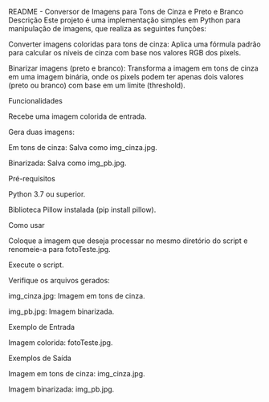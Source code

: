 README - Conversor de Imagens para Tons de Cinza e Preto e Branco
Descrição
Este projeto é uma implementação simples em Python para manipulação de imagens, que realiza as seguintes funções:

Converter imagens coloridas para tons de cinza: Aplica uma fórmula padrão para calcular os níveis de cinza com base nos valores RGB dos pixels.

Binarizar imagens (preto e branco): Transforma a imagem em tons de cinza em uma imagem binária, onde os pixels podem ter apenas dois valores (preto ou branco) com base em um limite (threshold).

Funcionalidades

Recebe uma imagem colorida de entrada.

Gera duas imagens:

Em tons de cinza: Salva como img_cinza.jpg.

Binarizada: Salva como img_pb.jpg.

Pré-requisitos

Python 3.7 ou superior.

Biblioteca Pillow instalada (pip install pillow).

Como usar

Coloque a imagem que deseja processar no mesmo diretório do script e renomeie-a para fotoTeste.jpg.

Execute o script.

Verifique os arquivos gerados:

img_cinza.jpg: Imagem em tons de cinza.

img_pb.jpg: Imagem binarizada.

Exemplo de Entrada

Imagem colorida: fotoTeste.jpg.

Exemplos de Saída

Imagem em tons de cinza: img_cinza.jpg.

Imagem binarizada: img_pb.jpg.
